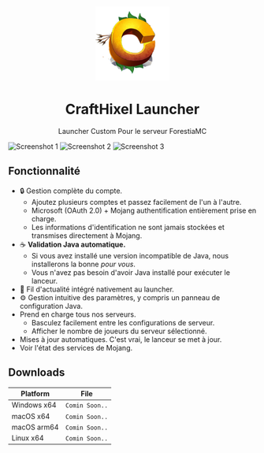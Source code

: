 <p align="center"><img src="./app/assets/images/SealCircle.png" width="150px" height="150px" alt="aventium softworks"></p>

<h1 align="center">CraftHixel Launcher</h1>

<p align="center">Launcher Custom Pour le serveur ForestiaMC </p>

![Screenshot 1](https://i.imgur.com/2oCSCAD.png)
![Screenshot 2](https://i.imgur.com/IsaUoUI.png)
![Screenshot 3](https://i.imgur.com/Am6HJnO.png)
## Fonctionnalité

* 🔒 Gestion complète du compte.
  * Ajoutez plusieurs comptes et passez facilement de l'un à l'autre.
  * Microsoft (OAuth 2.0) + Mojang authentification entièrement prise en charge. 
  * Les informations d'identification ne sont jamais stockées et transmises directement à Mojang.
* ☕ **Validation Java automatique.**
  * Si vous avez installé une version incompatible de Java, nous installerons la bonne *pour vous*.
  * Vous n'avez pas besoin d'avoir Java installé pour exécuter le lanceur.
* 📰 Fil d'actualité intégré nativement au launcher.
* ⚙️ Gestion intuitive des paramètres, y compris un panneau de configuration Java.
* Prend en charge tous nos serveurs.
  * Basculez facilement entre les configurations de serveur.
  * Afficher le nombre de joueurs du serveur sélectionné.
* Mises à jour automatiques. C'est vrai, le lanceur se met à jour.
*  Voir l'état des services de Mojang.



## Downloads


| Platform | File |
| -------- | ---- |
| Windows x64 | `Comin Soon..` |
| macOS x64 | `Comin Soon..`   |
| macOS arm64 | `Comin Soon..` |
| Linux x64 | `Comin Soon..`   |


